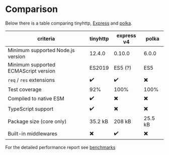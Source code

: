# Comparison

Below there is a table comparing tinyhttp, [Express](https://expressjs.com) and [polka](https://github.com/lukeed/polka).

| criteria                             | tinyhttp          | express v4 | polka   |
| ------------------------------------ | ----------------- | ---------- | ------- |
| Minimum supported Node.js version    | 12.4.0            | 0.10.0     | 6.0.0   |
| Minimum supported ECMAScript version | ES2019            | ES5 (?)    | ES5     |
| `req` / `res` extensions             | ✔️                | ✔️         | ✖️      |
| Test coverage                        | 92%               | 100%       | 100%    |
| Compiled to native ESM               | ✔️                | ✖️         | ✖️      |
| TypeScript support                   | ✔️                | ✖️         | ✖️      |
| Package size (core only)             | 35.2 kB           | 208 kB     | 25.5 kB |
| Built-in middlewares                 | ✖️                | ✔️         | ✖️      |

For the detailed performance report see [benchmarks](benchmark/README.md)
